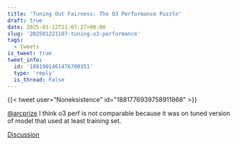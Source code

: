 ```yaml
---
title: 'Tuning Out Fairness: The O3 Performance Puzzle'
draft: true
date: 2025-01-22T11:07:27+00:00
slug: '202501221107-tuning-o3-performance'
tags:
  - tweets
is_tweet: true
tweet_info:
  id: '1881901461476700351'
  type: 'reply'
  is_thread: False
---
```




{{< tweet user="Noneksistence" id="1881776939758911868" >}}

[@arcprize](https://x.com/arcprize) I think o3 perf is not comparable because it was on tuned version of model that used at least training set.

[Discussion](https://x.com/sytelus/status/1881901461476700351)
